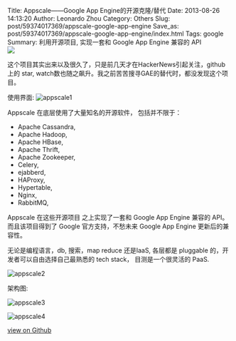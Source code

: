 Title: Appscale——Google App Engine的开源克隆/替代
Date: 2013-08-26 14:13:20
Author: Leonardo Zhou
Category: Others
Slug: post/59374017369/appscale-google-app-engine
Save_as: post/59374017369/appscale-google-app-engine/index.html
Tags: google
Summary: 利用开源项目, 实现一套和 Google App Engine 兼容的 API <br>![](http://ww2.sinaimg.cn/thumbnail/6c3391c1gw1eeea3r5v0tj20dw0a6gm9.jpg)

这个项目其实出来以及很久了，只是前几天才在HackerNews引起关注，github上的 star,
watch数也随之飙升。我之前苦苦搜寻GAE的替代时，都没发现这个项目。

使用界面:
![appscale1][]

Appscale 在底层使用了大量知名的开源软件， 包括并不限于：

 - Apache Cassandra,
 - Apache Hadoop,
 - Apache HBase,
 - Apache Thrift,
 - Apache Zookeeper,
 - Celery,
 - ejabberd,
 - HAProxy,
 - Hypertable,
 - Nginx,
 - RabbitMQ,

Appscale 在这些开源项目 之上实现了一套和 Google App Engine 兼容的 API。而且该项目得到了 Google 官方支持，不愁未来 Google App Engine 更新后的兼容性。

无论是编程语言，db, 搜索，map reduce 还是IaaS, 各层都是 pluggable 的，开发者可以自由选择自己最熟悉的 tech stack， 目测是一个很灵活的 PaaS.


![appscale2][]


架构图:


![appscale3][]

</p>

![appscale4][]


[view on Github][]


  [appscale1]: http://ww2.sinaimg.cn/large/6c3391c1gw1eeea3r5v0tj20dw0a6gm9.jpg
  [appscale2]: http://ww4.sinaimg.cn/large/6c3391c1gw1eeea43yhwlj20dw07t3zi.jpg
  [appscale3]: http://ww2.sinaimg.cn/large/6c3391c1gw1eeea4is7soj20dw09r75b.jpg
  [appscale4]: http://ww2.sinaimg.cn/large/6c3391c1gw1eeea5087p2j20do0fwmym.jpg
  [view on Github]: https://github.com/AppScale/appscale
